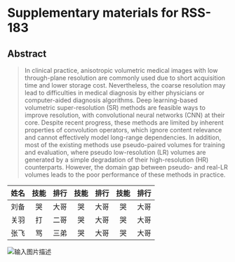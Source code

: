# Supplementary materials for RSS-183
## Abstract
>In clinical practice, anisotropic volumetric medical images with low through-plane resolution are commonly used due to short acquisition time and lower storage cost. Nevertheless, the coarse resolution may lead to difficulties in medical diagnosis by either physicians or computer-aided diagnosis algorithms. Deep learning-based volumetric super-resolution (SR) methods are feasible ways to improve resolution, with convolutional neural networks (CNN) at their core. Despite recent progress, these methods are limited by inherent properties of convolution operators, which ignore content relevance and cannot effectively model long-range dependencies. In addition, most of the existing methods use pseudo-paired volumes for training and evaluation, where pseudo low-resolution (LR) volumes are generated by a simple degradation of their high-resolution (HR) counterparts. However, the domain gap between pseudo- and real-LR volumes leads to the poor performance of these methods in practice. 

| 姓名 | 技能 | 排行 | 技能 | 排行 | 技能 | 排行 |
|--|:--:|:--:|:--:|:--:|:--:|:--:|
| 刘备 | 哭 | 大哥 |哭 | 大哥 |哭 | 大哥 |哭 | 大哥 |
| 关羽 | 打 | 二哥 |哭 | 大哥 |哭 | 大哥 |哭 | 大哥 |
| 张飞 | 骂 | 三弟 |哭 | 大哥 |哭 | 大哥 |哭 | 大哥 |


![输入图片描述](README1_md_files/3b43f800-d555-11ed-ad9c-736d76abbe05.jpeg?v=1&type=image)
